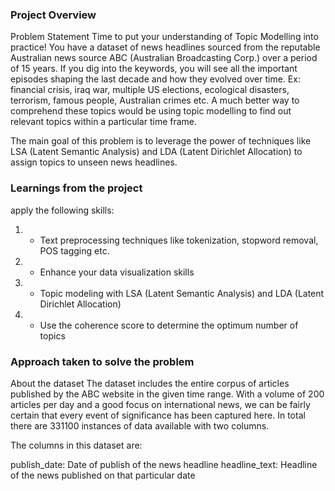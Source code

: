 ### Project Overview

 Problem Statement
Time to put your understanding of Topic Modelling into practice! You have a dataset of news headlines sourced from the reputable Australian news source ABC (Australian Broadcasting Corp.) over a period of 15 years. If you dig into the keywords, you will see all the important episodes shaping the last decade and how they evolved over time. Ex: financial crisis, iraq war, multiple US elections, ecological disasters, terrorism, famous people, Australian crimes etc. A much better way to comprehend these topics would be using topic modelling to find out relevant topics within a particular time frame.

The main goal of this problem is to leverage the power of techniques like LSA (Latent Semantic Analysis) and LDA (Latent Dirichlet Allocation) to assign topics to unseen news headlines.


### Learnings from the project

 apply the following skills:

1. - Text preprocessing techniques like tokenization, stopword removal, POS tagging etc.
2. - Enhance your data visualization skills
3. - Topic modeling with LSA (Latent Semantic Analysis) and LDA (Latent Dirichlet Allocation)
4. - Use the coherence score to determine the optimum number of topics


### Approach taken to solve the problem

 About the dataset
The dataset includes the entire corpus of articles published by the ABC website in the given time range. With a volume of 200 articles per day and a good focus on international news, we can be fairly certain that every event of significance has been captured here. In total there are 331100 instances of data available with two columns.

The columns in this dataset are:

publish_date: Date of publish of the news headline
headline_text: Headline of the news published on that particular date


